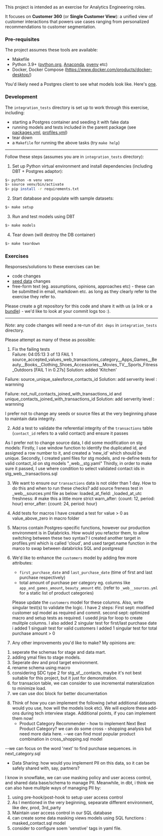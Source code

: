 This project is intended as an exercise for Analytics Engineering roles. 

It focuses on **Customer 360** (or **Single Customer View**): a unified view of customer interactions that powers use cases ranging from personalized recommendations to customer segmentation.  

### Pre-requisites

The project assumes these tools are available:

+ Makefile
+ Python 3.9+ ([python.org](https://www.python.org/downloads/), [Anaconda](https://www.anaconda.com/download), [pyenv](https://github.com/pyenv/pyenv) etc)
+ Docker, Docker Compose (https://www.docker.com/products/docker-desktop/)

You'd likely need a Postgres client to see what models look like. Here's [one](https://dbeaver.io/).

### Development

The `integration_tests` directory is set up to work through this exercise, including:
+ starting a Postgres container and seeding it with fake data
+ running models and tests included in the parent package (see [packages.yml](./integration_tests/packages.yml), [profiles.yml](./integration_tests/profiles.yml))
+ tear down
+ a `Makefile` for running the above tasks (try `make help`)

---

Follow these steps (assumes you are in `integration_tests` directory):

1. Set up Python virtual environment and install dependencies (including DBT + Postgres adaptor):
```sh
$> python -m venv venv
$> source venv/bin/activate
$> pip install -r requirements.txt
```

2. Start database and populate with sample datasets: 
```sh
$> make setup
```

3. Run and test models using DBT
```sh
$> make models
```


4. Tear down (will destroy the DB container)
```sh
$> make teardown
```

### Exercises

Responses/solutions to these exercises can be:
+ code changes
+ [seed data](./integration_tests/seeds/) changes
+ free-form text (eg. assumptions, opinions, approaches etc) - these can be submitted in email, markdown etc. as long as they clearly refer to the exercise they refer to.

Please create a git repository for this code and share it with us (a link or a [bundle](https://git-scm.com/book/en/v2/Git-Tools-Bundling)) - we'd like to look at your commit logs too :).

---

*Note*: any code changes will need a re-run of `dbt deps` in `integration_tests` directory.

Please attempt as many of these as possible:
1. Fix the failing tests  
Failure: 04:05:13  3 of 13 FAIL 1 source_accepted_values_web_transactions_category__Apps_Games__Beauty__Books__Clothing_Shoes_Accessories__Movies_TV__Sports_Fitness_Outdoors  [FAIL 1 in 0.27s]
Solution: added 'Kitchen'

Failure: source_unique_salesforce_contacts_id
Solution: add serverity level : warnning

Failure: not_null_contacts_joined_with_transactions_id and unique_contacts_joined_with_transactions_id
Solution: add serverity level : warnning

I prefer not to change any seeds or source files at the very beginning phase to maintain data integrity.


2. Add a test to validate the referential integrity of the `transactions` table (`contact_id` refers to a valid contact) and ensure it passes

As I prefer not to change source data, I did some modification on stg models:
Firstly, I use window function to identify the duplicated id, and assigned a row number to it, and created a 'new_id' which should be unique.
Secondly, I created yaml files for stg models, and re-define tests for valid contact_id on stg models "_web__stg.yaml"
Thirdly, in order to make sure it passed, I use where condition to select validated contact ids in stg_web__transactions.sql



3. We want to ensure our `transactions` data is not older than 1 day. How to do this and when to run these checks?
add source freness test in _web__sources.yml file as below:
        loaded_at_field: _loaded_at_utc
        freshness: # make this a little more strict
          warn_after: {count: 12, period: hour}
          error_after: {count: 24, period: hour}



4. Add tests for macros
I have created a test for value > 0 as value_above_zero in macro folder



5. Macros contain Postgres-specific functions, however our production environment is in Databricks. How would you refactor them, to allow switching between these two syntax?
I created another target in profiles.yml which is called 'cloud', and used target.name function in the marco to swap between databricks SQL and postgresql


6. We'd like to enhance the `customers` model by adding few more attributes:
   + `first_purchase_date` and `last_purchase_date` (time of first and last purchase respectively)
   + total amount of purchase per category eg. columns like `app_and_games_amount`, `beauty_amount` etc. (refer to `_web__sources.yml` for a static list of product categories)
   
   Please update the `customers` model for these columns. Also, write singular test(s) to validate the logic.
I have 2 steps:
 First sept: modified customer sql model as required and commit.
 second sept: optimized macro and setup tests as required.
              I usedd jinja for loop to create mulitple columns.
              I also added 2 singular test for first/last purchase date
              i added 1 singualr test for valid customers
              I added 1 singular test for total purchase amount > 0


7. Any other improvements you'd like to make?
My opinions are: 

1) seperate the schemas for stage and data mart.
2) adding ymal files to stage models.
3) Seperate dev and prod target environment.
4) rename schema using macro
5) considering SDC type 2 for stg_sf__contacts, maybe it's not best suitable for this project, but it just for demonstration.
6) for transacion table, we can consider to use incremental materalization to minimize load.
7) we can use doc block for better documentation



8. Think of how you can implement the following (what additional datasets would you use, how will the models look etc). We will explore these add-ons during tech interview stage. Additional points, if you can implement them now!
   + Product Category Recommender - how to implement Next Best Product Category?
we can do some cross - shopping analysis but need more data here.
--we can find most popular product combination
in cross_shopping.sql model

--we can focus on the word 'next' to find purchase sequences.
in next_category.sql


   + Data Sharing: how would you implement PII on this data, so it can be safely shared with, say, partners?

I know in snowflake, we can use masking policy and user access control, and shared data base/schema to manage PII.
Meanwhile, in dbt, i think we can also have mulitple ways of managing PII by:
1. using pre-hook/post-hook to setup user access control
2. As I mentioned in the very beginning, sepearate different environment, like dev, prod, 3rd_party
3. Maintain user access control in our SQL database
4. can create some data masking views models using SQL functions  : masked_contact.sql model
5. consider to configure soem 'senstive' tags in yaml file.


